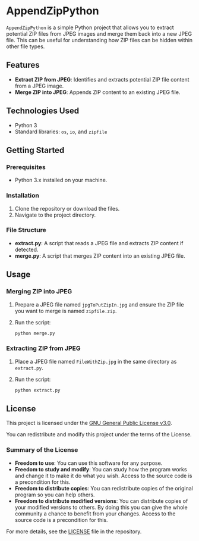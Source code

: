 # AppendZipPython

`AppendZipPython` is a simple Python project that allows you to extract potential ZIP files from JPEG images and merge them back into a new JPEG file. This can be useful for understanding how ZIP files can be hidden within other file types.

## Features

- **Extract ZIP from JPEG**: Identifies and extracts potential ZIP file content from a JPEG image.
- **Merge ZIP into JPEG**: Appends ZIP content to an existing JPEG file.

## Technologies Used

- Python 3
- Standard libraries: `os`, `io`, and `zipfile`

## Getting Started

### Prerequisites

- Python 3.x installed on your machine.

### Installation

1. Clone the repository or download the files.
2. Navigate to the project directory.

### File Structure

- **extract.py**: A script that reads a JPEG file and extracts ZIP content if detected.
- **merge.py**: A script that merges ZIP content into an existing JPEG file.

## Usage

### Merging ZIP into JPEG

1. Prepare a JPEG file named `jpgToPutZipIn.jpg` and ensure the ZIP file you want to merge is named `zipfile.zip`.
2. Run the script:

   ```bash
   python merge.py

### Extracting ZIP from JPEG

1. Place a JPEG file named `FileWithZip.jpg` in the same directory as `extract.py`.
2. Run the script:

   ```bash
   python extract.py

## License

This project is licensed under the [GNU General Public License v3.0](https://www.gnu.org/licenses/gpl-3.0.html). 

You can redistribute and modify this project under the terms of the License.

### Summary of the License

- **Freedom to use**: You can use this software for any purpose.
- **Freedom to study and modify**: You can study how the program works and change it to make it do what you wish. Access to the source code is a precondition for this.
- **Freedom to distribute copies**: You can redistribute copies of the original program so you can help others.
- **Freedom to distribute modified versions**: You can distribute copies of your modified versions to others. By doing this you can give the whole community a chance to benefit from your changes. Access to the source code is a precondition for this.

For more details, see the [LICENSE](LICENSE) file in the repository.

